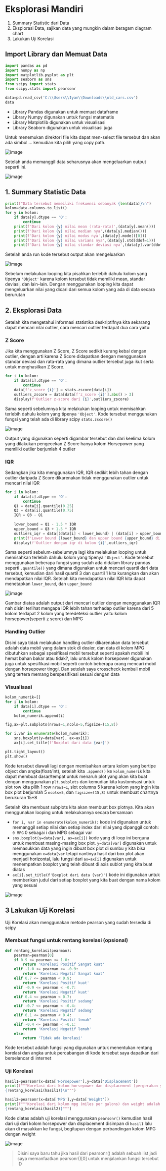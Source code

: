 # Eksplorasi Mandiri

1. Summary Statistic dari Data
2. Eksplorasi Data, sajikan data yang mungkin dalam beragam diagram chart
3. Lakukan Uji Korelasi
   
## Import Library dan Memuat Data
```py
import pandas as pd
import numpy as np
import matplotlib.pyplot as plt
import seaborn as sns
from scipy import stats
from scipy.stats import pearsonr

data=pd.read_csv('C:\\Users\\Iyan\\Downloads\\old_cars.csv')
data
```
- Library Pandas digunakan untuk memuat dataframe
- Library Numpy digunakan untuk fungsi matematis
- Library Matplotlib digunakan untuk visualisasi
- Library Seaborn digunakan untuk visualisasi juga

Untuk menemukan direktori file kita dapat men-select file tersebut dan akan ada simbol ... kemudian kita pilih yang copy path.

![image](https://github.com/user-attachments/assets/c42fb41f-1b09-4ec0-96da-f770362571a7)

Setelah anda memanggil data seharusnya akan mengeluarkan output seperti ini.

![image](https://github.com/user-attachments/assets/ab3cc885-0fc8-4746-af24-f0b76200cd8f)

## 1. Summary Statistic Data
```py
print(f"Data tersebut memeiliki frekuensi sebanyak {len(data)}\n")
kolom=data.columns.to_list()
for y in kolom:
    if data[y].dtype == 'O':
        continue
    print(f'Dari kolom {y} nilai mean (rata-rata)',(data[y].mean()))
    print(f'Dari kolom {y} nilai median nya',(data[y].median()))
    print(f'Dari kolom {y} nilai modus nya',(data[y].mode()[0]))
    print(f'Dari kolom {y} nilai varians nya',(data[y].std(ddof=1)))
    print(f'Dari kolom {y} nilai standar deviasi nya',(data[y].var(ddof=1)),'\n')
```
Setelah anda run kode tersebut output akan mengeluarkan

![image](https://github.com/user-attachments/assets/2982361c-0d05-40af-ba07-09e42dc660dc)

Sebelum melakukan looping kita pisahkan terlebih dahulu kolom yang tipenya `'Object'` karena kolom tersebut tidak memiliki mean, standar deviasi, dan lain-lain. Dengan menggunakan looping kita dapat mengeluarkan nilai yang dicari dari semua kolom yang ada di data secara berurutan

## 2. Eksplorasi Data
Setelah kita mengetahui informasi statistika deskriptifnya kita sekarang dapat mencari nilai outlier, cara mencari outlier terdapat dua cara yaitu:

### Z Score
Jika kita menggunakan Z Score, Z Score sedikit kurang kebal dengan outlier, dengan arti karena Z Score didapatkan dengan menggunakan standar deviasi dan rata-rata yang dimana outlier tersebut juga ikut serta untuk menghasilkan Z Score.
```py
for i in kolom:
    if data[i].dtype == 'O':
        continue
    data[f'z_score {i}'] = stats.zscore(data[i])
    outliers_zscore = data[data[f'z_score {i}'].abs() > 3]
    display(f'Outlier z-score dari {i}',outliers_zscore)
```
Sama seperti sebelumnya kita melakukan looping untuk memisahkan terlebih dahulu kolom yang tipenya `'Object'`. Kode tersebut menggunakan fungsi yang telah ada di library scipy `stats.zscore()`

![image](https://github.com/user-attachments/assets/1d26d61b-5d2f-4b12-8707-8a4fb267e97d)

Output yang digunakan seperti digambar tersebut dan dari keelima kolom yang dilakukan pengecekan Z Score hanya kolom Horsepower yang memiliki outlier berjumlah 4 outlier

### IQR
Sedangkan jika kita menggunakan IQR, IQR sedikit lebih tahan dengan outlier daripada Z Score dikarenakan tidak menggunakan outlier untuk mencari nilai IQR
```py
for i in kolom:
    if data[i].dtype == 'O':
        continue
    Q1 = data[i].quantile(0.25)
    Q3 = data[i].quantile(0.75)
    IQR = Q3 - Q1
    
    lower_bound = Q1 - 1.5 * IQR
    upper_bound = Q3 + 1.5 * IQR
    outliers_iqr = data[(data[i] < lower_bound) | (data[i] > upper_bound)]
    print(f'Lower bound {lower_bound} dan upper bound {upper_bound} di kolom {i}')
    display(f'Outlier dengan iqr di kolom {i}',outliers_iqr)
```
Sama seperti sebelum-sebelumnya lagi kita melakukan looping untuk memisahkan terlebih dahulu kolom yang tipenya `'Object'`. Kode tersebut menggunakan beberapa fungsi yang sudah ada didalam library pandas seperti `.quantile()` yang dimana digunakan untuk mencari quartil dari data tersebut, kemudian dari hasil quartil 3 dan quartil 1 kita kurangkan dan akan mendapatkan nilai IQR. Setelah kita mendapatkan nilai IQR kita dapat menetapkan `lower_bound`, dan `upper_bound`

![image](https://github.com/user-attachments/assets/9ec7cbb3-037b-41ed-b199-2a2e4df847fe)

Gambar diatas adalah output dari mencari outlier dengan menggunakan IQR nah disini terlihat mengapa IQR lebih tahan terhadap outlier karena dari 5 kolom terdapat 2 kolom yang teredeteksi outlier yaitu kolom horsepower(seperti z score) dan MPG

### Handling Outlier
Disini saya tidak melakukan handling outlier dikarenakan data tersebut adalah data mobil yang dalam stok di dealer, dan data di kolom MPG dibutuhkan sebagai spesifikasi mobil tersebut seperti apakah mobili ini hemat bahan bakar atau tidak?, lalu untuk kolom horsepower digunakan juga untuk spesifikasi mobil seperti contoh beberapa orang mencari mobil dengan horsepower tinggi. Dan setelah saya crosscheck kembali mobil yang tertera memang berspesifikasi sesuai dengan data

### Visualisasi
```py
kolom_numerik=[]
for i in kolom:
    if data[i].dtype == 'O':
        continue
    kolom_numerik.append(i)

fig,ax=plt.subplots(nrows=1,ncols=5,figsize=(15,8))

for i,var in enumerate(kolom_numerik):
    sns.boxplot(y=data[var], ax=ax[i])
    ax[i].set_title(f'Boxplot dari data {var}')

plt.tight_layout()
plt.show()
```
Kode tersebut diawali lagi dengan memisahkan antara kolom yang bertipe object dan angka(float/int), setelah kita `.append()` ke `kolom_numerik` kita dapat membuat dasar/tempat untuk menaruh plot yang akan kita buat dengan menggunakan `plt.subplots` dan kemudian kita kustomisasi untuk slot row kita pilih 1 row `nrows=1`, slot columns 5 karena kolom yang ingin kita box plot berjumlah 5 `ncols=5`, dan `figsize=(15,8)` untuk membuat chartnya berukuran 15*8

Setelah kita membuat subplots kita akan membuat box plotnya. Kita akan menggunakan looping untuk melakukannya secara bersamaan

- `for i, var in enumerate(kolom_numerik):` kode ini digunakan untuk memanggil setiap nilai dan setiap index dari nilai yang dipanggil contoh: `0 MPG` 0 sebagai i dan MPG sebagai var
- `sns.boxplot(y=data[var], ax=ax[i])` kode yang di loop ini berguna untuk membuat masing-masing box plot. `y=data[var]` digunakan untuk memasukkan data yang ingin dibuat box plot di sumbu y kita bisa menggunakan `x=data[var` tetapi nantinya hasil dari box plot akan menjadi horizontal, lalu fungsi dari `ax=ax[i]` digunakan untuk menempatkan boxplot yang telah dibuat di axis sublot yang kita buat diatas
- `ax[i].set_title(f'Boxplot dari data {var}')` kode ini digunakan untuk memberikan judul dari setiap boxplot yang kita buat dengan nama kolom yang sesuai

![image](https://github.com/user-attachments/assets/b4b640cd-6952-45e1-8442-ac58776996ae)

## 3 Lakukan Uji Korelasi
Uji Korelasi akan menggunakan metode pearson yang sudah tersedia di scipy

### Membuat fungsi untuk rentang korelasi (opsional)
```py
def rentang_korelasi(pearman):
    pearman=pearman[0]
    if 0.9 <= pearman <= 1.0:
        return 'Korelasi Positif Sangat kuat'
    elif -1.0 <= pearman <= -0.9:
        return 'Korelasi Negatif Sangat kuat'
    elif 0.7 <= pearman < 0.9:
        return 'Korelasi Positif kuat'
    elif -0.9 <= pearman < -0.7:
        return 'Korelasi Negatif kuat'
    elif 0.4 <= pearman < 0.7:
        return 'Korelasi Positif sedang'
    elif -0.7 <= pearman < -0.4:
        return 'Korelasi Negatif sedang'
    elif 0.1 <= pearman < 0.4:
        return "Korelasi Positif lemah"
    elif -0.4 <= pearman < -0.1:
        return 'Korelasi Negatif lemah'
    else:
        return 'Tidak ada korelasi'
```
Kode tersebut adalah fungsi yang digunakan untuk menentukan rentang korelasi dan angka untuk percabangan di kode tersebut saya dapatkan dari berselancar di internet

### Uji Korelasi
```py
hasil1=pearsonr(x=data['Horsepower'],y=data['Displacement'])
print(f"""Korelasi dari kolom horsepower dan displacement (pergerakan yang telah dilalui mobil) adalah
{rentang_korelasi(hasil1)}\n""")

hasil2=pearsonr(x=data['MPG'],y=data['Weight'])
print(f"""Korelasi dari kolom mpg (miles per galons) dan weight adalah
{rentang_korelasi(hasil2)}""")
```
Kode diatas adalah uji korelasi menggunakan `pearsonr()` kemudian hasil dari uji dari kolom horsepower dan displacement disimpan di `hasil1` lalu akan di masukkan ke fungsi, begitupun dengan perbandingan kolom MPG dengan weight

![image](https://github.com/user-attachments/assets/60ae1289-144f-4fd5-b73e-b53954142846)

> Disini saya baru tahu jika hasil dari pearsonr() adalah sebuah list jadi saya memanfaatkan pearsonr()[0] untuk menjalankan fungsi tersebut :D
